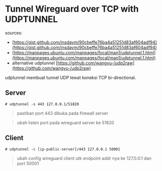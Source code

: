 # Tunnel Wireguard over TCP with UDPTUNNEL

sources: 
- [https://gist.github.com/insdavm/90cbeffe76ba4a51251d83af604adf94](https://gist.github.com/insdavm/90cbeffe76ba4a51251d83af604adf94)
- [https://manpages.ubuntu.com/manpages/focal/man1/udptunnel.1.html](https://manpages.ubuntu.com/manpages/focal/man1/udptunnel.1.html)
- alternative udptunnel [https://github.com/wangyu-/udp2raw](https://github.com/wangyu-/udp2raw)

udptunnel membuat tunnel UDP lewat koneksi TCP bi-directional.

## Server

```
# udptunnel -s 443 127.0.0.1/51820
```

> pastikan port 443 dibuka pada firewall server

> ubah listen port pada wireguard server ke 51820

## Client

```
# udptunnel -c [ip-public-server]/443 127.0.0.1 50001
```

> ubah config wireguard client utk endpoint addr nya ke 127.0.0.1 dan port 50001
